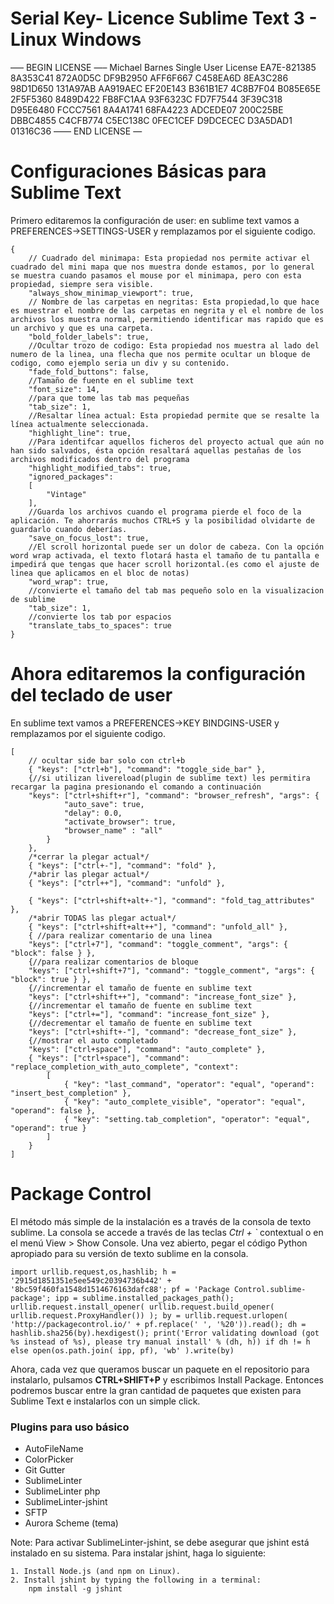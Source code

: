 # Serial Key- Licence Sublime Text 3 - Linux Windows

—– BEGIN LICENSE —– 
Michael Barnes 
Single User License 
EA7E-821385 
8A353C41 872A0D5C DF9B2950 AFF6F667 
C458EA6D 8EA3C286 98D1D650 131A97AB 
AA919AEC EF20E143 B361B1E7 4C8B7F04 
B085E65E 2F5F5360 8489D422 FB8FC1AA 
93F6323C FD7F7544 3F39C318 D95E6480 
FCCC7561 8A4A1741 68FA4223 ADCEDE07 
200C25BE DBBC4855 C4CFB774 C5EC138C 
0FEC1CEF D9DCECEC D3A5DAD1 01316C36 
—— END LICENSE — 

# Configuraciones Básicas para Sublime Text

Primero editaremos la configuración de user: en sublime text vamos a PREFERENCES->SETTINGS-USER y remplazamos por el siguiente codigo.

    {
        // Cuadrado del minimapa: Esta propiedad nos permite activar el cuadrado del mini mapa que nos muestra donde estamos, por lo general se muestra cuando pasamos el mouse por el minimapa, pero con esta propiedad, siempre sera visible.
        "always_show_minimap_viewport": true,
        // Nombre de las carpetas en negritas: Esta propiedad,lo que hace es muestrar el nombre de las carpetas en negrita y el el nombre de los archivos los muestra normal, permitiendo identificar mas rapido que es un archivo y que es una carpeta.
        "bold_folder_labels": true,
        //Ocultar trozo de codigo: Esta propiedad nos muestra al lado del numero de la linea, una flecha que nos permite ocultar un bloque de codigo, como ejemplo seria un div y su contenido.
        "fade_fold_buttons": false,
        //Tamaño de fuente en el sublime text
        "font_size": 14,
        //para que tome las tab mas pequeñas
        "tab_size": 1,
        //Resaltar línea actual: Esta propiedad permite que se resalte la línea actualmente seleccionada.
        "highlight_line": true,
        //Para identifcar aquellos ficheros del proyecto actual que aún no han sido salvados, ésta opción resaltará aquellas pestañas de los archivos modificados dentro del programa
        "highlight_modified_tabs": true,
        "ignored_packages":
        [
            "Vintage"
        ],
        //Guarda los archivos cuando el programa pierde el foco de la aplicación. Te ahorrarás muchos CTRL+S y la posibilidad olvidarte de guardarlo cuando deberías.
        "save_on_focus_lost": true,
        //El scroll horizontal puede ser un dolor de cabeza. Con la opción word wrap activada, el texto flotará hasta el tamaño de tu pantalla e impedirá que tengas que hacer scroll horizontal.(es como el ajuste de linea que aplicamos en el bloc de notas)
        "word_wrap": true,
        //convierte el tamaño del tab mas pequeño solo en la visualizacion de sublime
        "tab_size": 1,
        //convierte los tab por espacios
        "translate_tabs_to_spaces": true
    }

# Ahora editaremos la configuración del teclado de user

En sublime text vamos a PREFERENCES->KEY BINDGINS-USER y remplazamos por el siguiente codigo.

    [
        // ocultar side bar solo con ctrl+b
        { "keys": ["ctrl+b"], "command": "toggle_side_bar" },
        {//si utilizan livereload(plugin de sublime text) les permitira recargar la pagina presionando el comando a continuación
        "keys": ["ctrl+shift+r"], "command": "browser_refresh", "args": {
                "auto_save": true,
                "delay": 0.0,
                "activate_browser": true,
                "browser_name" : "all"
            }
        },
        /*cerrar la plegar actual*/
        { "keys": ["ctrl+-"], "command": "fold" },
        /*abrir las plegar actual*/
        { "keys": ["ctrl++"], "command": "unfold" },
       
        { "keys": ["ctrl+shift+alt+-"], "command": "fold_tag_attributes" },
        /*abrir TODAS las plegar actual*/
        { "keys": ["ctrl+shift+alt++"], "command": "unfold_all" },
        { //para realizar comentario de una linea
        "keys": ["ctrl+7"], "command": "toggle_comment", "args": { "block": false } },
        {//para realizar comentarios de bloque
        "keys": ["ctrl+shift+7"], "command": "toggle_comment", "args": { "block": true } },
        {//incrementar el tamaño de fuente en sublime text
        "keys": ["ctrl+shift++"], "command": "increase_font_size" },
        {//incrementar el tamaño de fuente en sublime text
        "keys": ["ctrl+="], "command": "increase_font_size" },
        {//decrementar el tamaño de fuente en sublime text
        "keys": ["ctrl+shift+-"], "command": "decrease_font_size" },
        {//mostrar el auto completado
        "keys": ["ctrl+space"], "command": "auto_complete" },
        { "keys": ["ctrl+space"], "command": "replace_completion_with_auto_complete", "context":
            [
                { "key": "last_command", "operator": "equal", "operand": "insert_best_completion" },
                { "key": "auto_complete_visible", "operator": "equal", "operand": false },
                { "key": "setting.tab_completion", "operator": "equal", "operand": true }
            ]
        }
    ]

# Package Control

El método más simple de la instalación es a través de la consola de texto sublime. La consola se accede a través de las teclas *Ctrl + `* contextual o en el menú View > Show Console. Una vez abierto, pegar el código Python apropiado para su versión de texto sublime en la consola.

    import urllib.request,os,hashlib; h = '2915d1851351e5ee549c20394736b442' + '8bc59f460fa1548d1514676163dafc88'; pf = 'Package Control.sublime-package'; ipp = sublime.installed_packages_path(); urllib.request.install_opener( urllib.request.build_opener( urllib.request.ProxyHandler()) ); by = urllib.request.urlopen( 'http://packagecontrol.io/' + pf.replace(' ', '%20')).read(); dh = hashlib.sha256(by).hexdigest(); print('Error validating download (got %s instead of %s), please try manual install' % (dh, h)) if dh != h else open(os.path.join( ipp, pf), 'wb' ).write(by)

Ahora, cada vez que queramos buscar un paquete en el repositorio para instalarlo, pulsamos **CTRL+SHIFT+P** y escribimos Install Package. Entonces podremos buscar entre la gran cantidad de paquetes que existen para Sublime Text e instalarlos con un simple click.

### Plugins para uso básico

* AutoFileName
* ColorPicker
* Git Gutter
* SublimeLinter
* SublimeLinter php
* SublimeLinter-jshint
* SFTP
* Aurora Scheme (tema)

Note: Para activar SublimeLinter-jshint, se debe asegurar que jshint está instalado en su sistema. Para instalar jshint, haga lo siguiente:

    1. Install Node.js (and npm on Linux).
    2. Install jshint by typing the following in a terminal:
        npm install -g jshint
